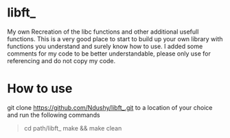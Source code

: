 # libft_
My own Recreation of the libc functions and other additional usefull functions.
This is a very good place to start to build up your own library with functions you understand and surely know how to use.
I added some comments for my code to be better understandable, please only use for referencing and do not copy my code.

# How to use
git clone https://github.com/Ndushy/libft_.git
to a location of your choice and run the following commands
> cd path/libft_
> make && make clean
